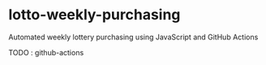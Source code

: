 # lotto-weekly-purchasing
Automated weekly lottery purchasing using JavaScript and GitHub Actions


TODO : github-actions
